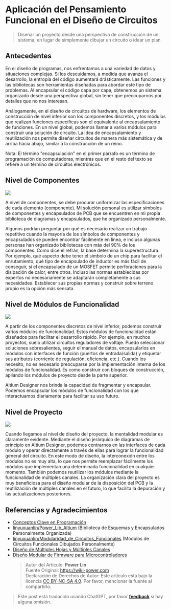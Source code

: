 # Aplicación del Pensamiento Funcional en el Diseño de Circuitos

> Diseñar un proyecto desde una perspectiva de construcción de un sistema, en lugar de simplemente dibujar un circuito o idear un plan.

## Antecedentes

En el diseño de programas, nos enfrentamos a una variedad de datos y situaciones complejas. Si los descuidamos, a medida que avanza el desarrollo, la entropía del código aumentará drásticamente. Las funciones y las bibliotecas son herramientas diseñadas para abordar este tipo de problemas. Al encapsular el código capa por capa, obtenemos un sistema organizado desde una perspectiva global, sin tener que preocuparnos por detalles que no nos interesan.

Análogamente, en el diseño de circuitos de hardware, los elementos de construcción de nivel inferior son los componentes discretos, y los módulos que realizan funciones específicas son el equivalente al encapsulamiento de funciones. En un nivel global, podemos llamar a varios módulos para construir una solución de circuito. La idea de encapsulamiento y reutilización nos permite diseñar circuitos de manera más sistemática y de arriba hacia abajo, similar a la construcción de un reino.

Nota: El término "encapsulación" en el primer párrafo es un término de programación de computadoras, mientras que en el resto del texto se refiere a un término de circuitos electrónicos.

## Nivel de Componentes

![](https://media.wiki-power.com/img/20200131212452.png)

A nivel de componentes, se debe procurar uniformizar las especificaciones de cada elemento (componente). Mi solución personal es utilizar símbolos de componentes y encapsulados de PCB que se encuentren en mi propia biblioteca de diagramas y encapsulados, que he organizado personalmente.

Algunos podrían preguntar por qué es necesario realizar un trabajo repetitivo cuando la mayoría de los símbolos de componentes y encapsulados se pueden encontrar fácilmente en línea, e incluso algunas personas han organizado bibliotecas con más del 90% de los componentes. Como dice el refrán, la base determina la superestructura. Por ejemplo, qué aspecto debe tener el símbolo de un chip para facilitar el enrutamiento, qué tipo de encapsulado de inductor es más fácil de conseguir, si el encapsulado de un MOSFET permite perforaciones para la disipación de calor, entre otros. Incluso las normas establecidas por expertos no necesariamente se adaptarán completamente a sus necesidades. Establecer sus propias normas y construir sobre terreno propio es la opción más sensata.

## Nivel de Módulos de Funcionalidad

![](https://media.wiki-power.com/img/20200131212642.png)

A partir de los componentes discretos de nivel inferior, podemos construir varios módulos de funcionalidad. Estos módulos de funcionalidad están diseñados para facilitar el desarrollo rápido. Por ejemplo, en muchos proyectos, suelo utilizar circuitos reguladores de voltaje. Puedo seleccionar soluciones sobresalientes, seguir el manual de datos, encapsularlos en módulos con interfaces de función (puertos de entrada/salida) y etiquetar sus atributos (corriente de regulación, eficiencia, etc.). Cuando los necesito, no es necesario preocuparse por la implementación interna de los módulos de funcionalidad. Es como construir con bloques de construcción, apilando los módulos de proyecto desde la parte superior.

Altium Designer nos brinda la capacidad de fragmentar y encapsular. Podemos encapsular los módulos de funcionalidad con los que interactuamos diariamente para facilitar su uso futuro.

## Nivel de Proyecto

![](https://media.wiki-power.com/img/20200131213218.png)

Cuando llegamos al nivel de diseño del proyecto, la mentalidad modular es claramente evidente. Mediante el diseño jerárquico de diagramas de principio en Altium Designer, podemos centrarnos en las interfaces de cada módulo y operar directamente a través de ellas para lograr la funcionalidad general del circuito. En este modo de diseño, la interconexión entre los módulos no es muy alta, lo que nos permite reemplazar fácilmente los módulos que implementan una determinada funcionalidad en cualquier momento. También podemos reutilizar los módulos mediante la funcionalidad de múltiples canales. La organización clara del proyecto es muy beneficiosa para el diseño modular de la disposición del PCB y la reutilización de múltiples canales en el futuro, lo que facilita la depuración y las actualizaciones posteriores.

## Referencias y Agradecimientos

- [Conceptos Clave en Programación](https://zhuanlan.zhihu.com/p/25288280)
- [linyuxuanlin/Power_Lib_Altium](https://github.com/linyuxuanlin/Power_Lib_Altium) (Biblioteca de Esquemas y Encapsulados Personalmente Organizada)
- [linyuxuanlin/Modularidad_de_Circuitos_Funcionales](https://github.com/linyuxuanlin/Modularity_of_Functional_Circuit) (Módulos de Circuitos Funcionales Dibujados Personalmente)
- [Diseño de Múltiples Hojas y Múltiples Canales](https://www.altium.com/documentation/altium-designer/multi-sheet-and-multi-channel-design-ad?version=18.1)
- [Diseño Modular de Firmware para Microcontroladores](https://mp.weixin.qq.com/s?__biz=MzI0ODU0NDI1Mg==&mid=2247493415&idx=1&sn=48868c853d82747e537d9571e02f9c4c&chksm=e99d89b4deea00a2cb26bc62c13bf9bb8955018b47b9b4c091dc98fe776d853039ba84ce480f&mpshare=1&scene=1&srcid=&sharer_sharetime=1588583649159&sharer_shareid=57baeb2b96d0cff9b17ac2c15b36602b&key=54a344d7200e25b224dfb50449a0a3835910904754e85f2f5687170aa3dc9cd1cada606d232a271784f6c37d841af2a681ce3312fe043716d933a48bc88fdfc38a50be9eeb42cc316538f1781f865de5&ascene=1&uin=MTk5MDUwOTA0Mg%3D%3D&devicetype=Windows+10+x64&version=62090070&lang=zh_CN&exportkey=A638hkClxH9AKARxE%2F2NsRw%3D&pass_ticket=DbttLz0NrPJvKfz31VIx1Sw50my315siej6rJhYtISz9sd1CObS%2BjG%2BOC%2FzHEXzj)
  > Autor del Artículo: **Power Lin**  
  > Fuente Original: <https://wiki-power.com>  
  > Declaración de Derechos de Autor: Este artículo está bajo la licencia [CC BY-NC-SA 4.0](https://creativecommons.org/licenses/by/4.0/deed.zh). Por favor, mencionar la fuente al compartirlo.

> Este post está traducido usando ChatGPT, por favor [**feedback**](https://github.com/linyuxuanlin/Wiki_MkDocs/issues/new) si hay alguna omisión.
